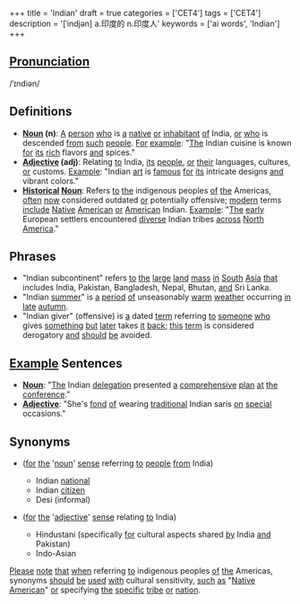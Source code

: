 +++
title = 'Indian'
draft = true
categories = ['CET4']
tags = ['CET4']
description = '[ˈindjən] a.印度的 n.印度人'
keywords = ['ai words', 'Indian']
+++

## [Pronunciation](/en/post/pronunciation/)
/ˈɪndiən/

## Definitions
- **[Noun](/en/post/noun/) (n)**: [A](/en/post/a/) [person](/en/post/person/) [who](/en/post/who/) is [a](/en/post/a/) [native](/en/post/native/) [or](/en/post/or/) [inhabitant](/en/post/inhabitant/) [of](/en/post/of/) India, [or](/en/post/or/) [who](/en/post/who/) is descended [from](/en/post/from/) [such](/en/post/such/) [people](/en/post/people/). [For](/en/post/for/) [example](/en/post/example/): "[The](/en/post/the/) Indian cuisine is known [for](/en/post/for/) [its](/en/post/its/) [rich](/en/post/rich/) flavors [and](/en/post/and/) spices."
- **[Adjective](/en/post/adjective/) (adj)**: Relating [to](/en/post/to/) India, [its](/en/post/its/) [people](/en/post/people/), [or](/en/post/or/) [their](/en/post/their/) languages, cultures, [or](/en/post/or/) customs. [Example](/en/post/example/): "Indian [art](/en/post/art/) is [famous](/en/post/famous/) [for](/en/post/for/) [its](/en/post/its/) intricate designs [and](/en/post/and/) vibrant colors."
- **[Historical](/en/post/historical/) [Noun](/en/post/noun/)**: Refers [to](/en/post/to/) [the](/en/post/the/) indigenous peoples [of](/en/post/of/) [the](/en/post/the/) Americas, [often](/en/post/often/) [now](/en/post/now/) considered outdated [or](/en/post/or/) potentially offensive; [modern](/en/post/modern/) terms [include](/en/post/include/) [Native](/en/post/native/) [American](/en/post/american/) [or](/en/post/or/) [American](/en/post/american/) Indian. [Example](/en/post/example/): "[The](/en/post/the/) [early](/en/post/early/) European settlers encountered [diverse](/en/post/diverse/) Indian tribes [across](/en/post/across/) [North](/en/post/north/) [America](/en/post/america/)."

## Phrases
- "Indian subcontinent" refers [to](/en/post/to/) [the](/en/post/the/) [large](/en/post/large/) [land](/en/post/land/) [mass](/en/post/mass/) [in](/en/post/in/) [South](/en/post/south/) [Asia](/en/post/asia/) [that](/en/post/that/) includes India, Pakistan, Bangladesh, Nepal, Bhutan, [and](/en/post/and/) Sri Lanka.
- "Indian [summer](/en/post/summer/)" is [a](/en/post/a/) [period](/en/post/period/) [of](/en/post/of/) unseasonably [warm](/en/post/warm/) [weather](/en/post/weather/) occurring [in](/en/post/in/) [late](/en/post/late/) [autumn](/en/post/autumn/).
- "Indian giver" (offensive) is [a](/en/post/a/) dated [term](/en/post/term/) referring [to](/en/post/to/) [someone](/en/post/someone/) [who](/en/post/who/) gives [something](/en/post/something/) [but](/en/post/but/) [later](/en/post/later/) takes [it](/en/post/it/) [back](/en/post/back/); [this](/en/post/this/) [term](/en/post/term/) is considered derogatory [and](/en/post/and/) [should](/en/post/should/) [be](/en/post/be/) avoided.

## [Example](/en/post/example/) Sentences
- **[Noun](/en/post/noun/)**: "[The](/en/post/the/) Indian [delegation](/en/post/delegation/) presented [a](/en/post/a/) [comprehensive](/en/post/comprehensive/) [plan](/en/post/plan/) [at](/en/post/at/) [the](/en/post/the/) [conference](/en/post/conference/)."
- **[Adjective](/en/post/adjective/)**: "She's [fond](/en/post/fond/) [of](/en/post/of/) wearing [traditional](/en/post/traditional/) Indian saris [on](/en/post/on/) [special](/en/post/special/) occasions."

## Synonyms
- ([for](/en/post/for/) [the](/en/post/the/) '[noun](/en/post/noun/)' [sense](/en/post/sense/) referring [to](/en/post/to/) [people](/en/post/people/) [from](/en/post/from/) India)
  - Indian [national](/en/post/national/)
  - Indian [citizen](/en/post/citizen/)
  - Desi (informal)

- ([for](/en/post/for/) [the](/en/post/the/) '[adjective](/en/post/adjective/)' [sense](/en/post/sense/) relating [to](/en/post/to/) India)
  - Hindustani (specifically [for](/en/post/for/) cultural aspects shared [by](/en/post/by/) India [and](/en/post/and/) Pakistan)
  - Indo-Asian

[Please](/en/post/please/) [note](/en/post/note/) [that](/en/post/that/) [when](/en/post/when/) referring [to](/en/post/to/) indigenous peoples [of](/en/post/of/) [the](/en/post/the/) Americas, synonyms [should](/en/post/should/) [be](/en/post/be/) [used](/en/post/used/) [with](/en/post/with/) cultural sensitivity, [such](/en/post/such/) [as](/en/post/as/) "[Native](/en/post/native/) [American](/en/post/american/)" [or](/en/post/or/) specifying [the](/en/post/the/) [specific](/en/post/specific/) [tribe](/en/post/tribe/) [or](/en/post/or/) [nation](/en/post/nation/).
